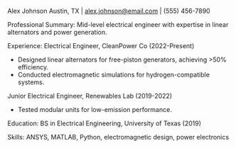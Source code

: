 Alex Johnson
Austin, TX | alex.johnson@email.com | (555) 456-7890

Professional Summary:
Mid-level electrical engineer with expertise in linear alternators and power generation.

Experience:
Electrical Engineer, CleanPower Co (2022-Present)
- Designed linear alternators for free-piston generators, achieving >50% efficiency.
- Conducted electromagnetic simulations for hydrogen-compatible systems.

Junior Electrical Engineer, Renewables Lab (2019-2022)
- Tested modular units for low-emission performance.

Education:
BS in Electrical Engineering, University of Texas (2019)

Skills:
ANSYS, MATLAB, Python, electromagnetic design, power electronics
